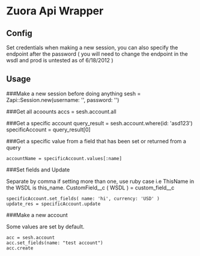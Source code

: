# Zuora Api Wrapper

## Config
Set credentials when making a new session, you can also specify the endpoint after the password ( you will need to change the endpoint in the wsdl and prod is untested as of 6/18/2012 )

## Usage

###Make a new session before doing anything
	sesh = Zapi::Session.new(username: '', password: '')

###Get all acoounts
	accs = sesh.account.all

###Get a specific account
	query_result = sesh.account.where(id: 'asd123') 
	specificAccount = query_result[0]

###Get a specific value from a field that has been set or returned from a query

	accountName = specificAccount.values[:name]

###Set fields and Update

Separate by comma if setting more than one, use ruby case i.e ThisName in the WSDL is this_name. CustomField__c ( WSDL ) = custom_field__c

	specificAccount.set_fields( name: 'hi', currency: 'USD' )
	update_res = specificAccount.update

###Make a new account

Some values are set by default.

	acc = sesh.account
	acc.set_fields(name: "test account")
	acc.create



